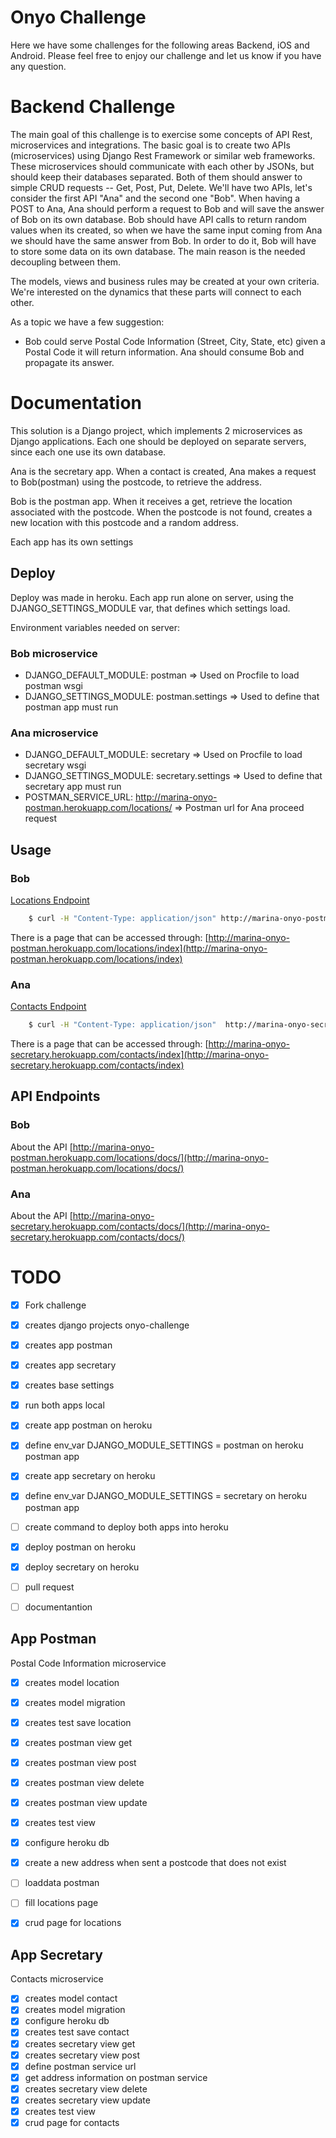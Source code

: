 # Onyo Challenge #

Here we have some challenges for the following areas Backend, iOS and Android. Please feel free to enjoy our challenge and let us know if you have any question.

# Backend Challenge #

The main goal of this challenge is to exercise some concepts of API Rest, microservices and integrations. The basic goal is to create two APIs (microservices) using Django Rest Framework or similar web frameworks. These microservices should communicate with each other by JSONs, but should keep their databases separated. Both of them should answer to simple CRUD requests -- Get, Post, Put, Delete. We'll have two APIs, let's consider the first API "Ana" and the second one "Bob". When having a POST to Ana, Ana should perform a request to Bob and will save the answer of Bob on its own database. Bob should have API calls to return random values when its created, so when we have the same input coming from Ana we should have the same answer from Bob. In order to do it, Bob will have to store some data on its own database. The main reason is the needed decoupling between them.

The models, views and business rules may be created at your own criteria. We're interested on the dynamics that these parts will connect to each other.

As a topic we have a few suggestion:
- Bob could serve Postal Code Information (Street, City, State, etc) given a Postal Code it will return information. Ana should consume Bob and propagate its answer.


# Documentation 
This solution is a Django project, which implements 2 microservices as Django applications.
Each one should be deployed on separate servers, since each one use its own database.

Ana is the secretary app. When a contact is created, Ana makes a request to Bob(postman) using the postcode, to retrieve the address.

Bob is the postman app. When it receives a get, retrieve the location associated with the postcode. When the postcode is not found, creates a new location with this postcode and a random address.

Each app has its own settings


## Deploy
Deploy was made in heroku. 
Each app run alone on server, using the DJANGO_SETTINGS_MODULE var, that defines which settings load.

Environment variables needed on server:
### Bob microservice
 * DJANGO_DEFAULT_MODULE: postman => Used on Procfile to load postman wsgi
 * DJANGO_SETTINGS_MODULE: postman.settings => Used to define that postman app must run

### Ana microservice
 * DJANGO_DEFAULT_MODULE: secretary => Used on Procfile to load secretary wsgi
 * DJANGO_SETTINGS_MODULE: secretary.settings => Used to define that secretary app must run
 * POSTMAN_SERVICE_URL: http://marina-onyo-postman.herokuapp.com/locations/ => Postman url for Ana proceed request


## Usage

### Bob
[Locations Endpoint](http://marina-onyo-postman.herokuapp.com/locations)
```bash
	$ curl -H "Content-Type: application/json" http://marina-onyo-postman.herokuapp.com/locations -d '{"address": "Avenida Presidente Vargas", "postcode": "20040010"}'
```
There is a page that can be accessed through: [http://marina-onyo-postman.herokuapp.com/locations/index](http://marina-onyo-postman.herokuapp.com/locations/index)


### Ana
[Contacts Endpoint](http://marina-onyo-secretary.herokuapp.com/contacts)
```bash
	$ curl -H "Content-Type: application/json"  http://marina-onyo-secretary.herokuapp.com/contacts -d '{"postcode": "20040010", "name": "Luciane Pierre", "number":20}' --verbose
```
There is a page that can be accessed through: [http://marina-onyo-secretary.herokuapp.com/contacts/index](http://marina-onyo-secretary.herokuapp.com/contacts/index)


## API Endpoints

### Bob
About the API
[http://marina-onyo-postman.herokuapp.com/locations/docs/](http://marina-onyo-postman.herokuapp.com/locations/docs/)

### Ana
About the API
[http://marina-onyo-secretary.herokuapp.com/contacts/docs/](http://marina-onyo-secretary.herokuapp.com/contacts/docs/)

# TODO #

- [x] Fork challenge
- [x] creates django projects onyo-challenge
- [x] creates app postman
- [x] creates app secretary
- [x] creates base settings
- [x] run both apps local
- [x] create app postman on heroku
- [x] define env_var DJANGO_MODULE_SETTINGS = postman on heroku postman app
- [x] create app secretary on heroku
- [x] define env_var DJANGO_MODULE_SETTINGS = secretary on heroku postman app
- [ ] create command to deploy both apps into heroku
- [x] deploy postman on heroku
- [x] deploy secretary on heroku
- [ ] pull request
- [ ] documentantion


## App Postman
Postal Code Information microservice

- [x] creates model location
- [x] creates model migration
- [x] creates test save location
- [x] creates postman view get
- [x] creates postman view post
- [x] creates postman view delete
- [x] creates postman view update
- [x] creates test view
- [x] configure heroku db
- [x] create a new address when sent a postcode that does not exist
- [ ] loaddata postman
- [ ] fill locations page
- [x] crud page for locations


## App Secretary
Contacts microservice

- [x] creates model contact
- [x] creates model migration
- [x] configure heroku db
- [x] creates test save contact
- [x] creates secretary view get
- [x] creates secretary view post
- [x] define postman service url
- [x] get address information on postman service
- [x] creates secretary view delete
- [x] creates secretary view update
- [x] creates test view
- [x] crud page for contacts
